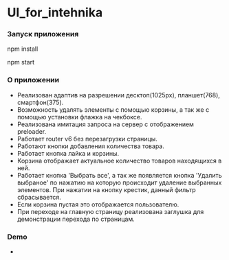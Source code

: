 # UI_for_intehnika

### Запуск приложения 

npm install

npm start

### О приложении

* Реализован адаптив на разрешении десктоп(1025px), планшет(768), смартфон(375).
* Возможность удалять элементы с помощью корзины, а так же с помощью установки флажка на чекбоксе.
* Реализована имитация запроса на сервер с отображением preloader.
* Работает router v6 без перезагрузки страницы.
* Работают кнопки добавления количества товара.
* Работает кнопка лайка и корзины.
* Корзина отображает актуальное количество товаров находящихся в ней.
* Работает кнопка 'Выбрать все', а так же появляется кнопка 'Удалить выбраное' по нажатию на которую происходит удаление выбранных элементов. При нажатии на кнопку крестик, данный фильтр сбрасывается.
* Если корзина пустая это отображается пользователю.
* При переходе на главную страницу реализована заглушка для демонстрации перехода по страницам.


### Demo

 * 
